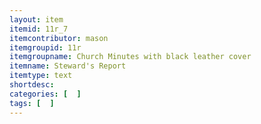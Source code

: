 ```yaml
---
layout: item
itemid: 11r_7
itemcontributor: mason
itemgroupid: 11r
itemgroupname: Church Minutes with black leather cover
itemname: Steward's Report
itemtype: text
shortdesc: 
categories: [  ]
tags: [  ]
---
```







